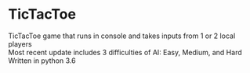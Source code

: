 # TicTacToe
TicTacToe game that runs in console and takes inputs from 1 or 2 local players  
Most recent update includes 3 difficulties of AI: Easy, Medium, and Hard  
Written in python 3.6
